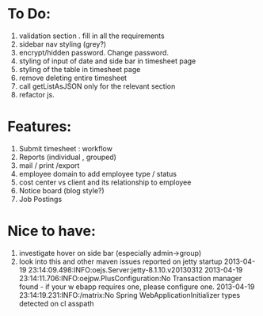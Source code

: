To Do:
======
1. validation section . fill in all the requirements 
2. sidebar nav styling (grey?)
3. encrypt/hidden password. Change password.
4. styling of input of date  and side bar in timesheet page 
5. styling of the table in timesheet page 
6. remove deleting entire timesheet 
7. call getListAsJSON only for the relevant section
8. refactor js. 

Features:
=========
1. Submit timesheet : workflow  
2. Reports (individual , grouped) 
3. mail / print /export 
4. employee domain to add employee type / status
5. cost center vs client and its relationship to employee
6. Notice board (blog style?)
7. Job Postings

Nice to have:
=============
1. investigate hover on side bar (especially admin->group) 
2. look into this and other maven issues reported on jetty startup
2013-04-19 23:14:09.498:INFO:oejs.Server:jetty-8.1.10.v20130312
2013-04-19 23:14:11.706:INFO:oejpw.PlusConfiguration:No Transaction manager found - if your w
ebapp requires one, please configure one.
2013-04-19 23:14:19.231:INFO:/matrix:No Spring WebApplicationInitializer types detected on cl
asspath